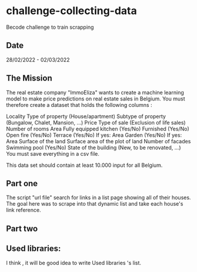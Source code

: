 # challenge-collecting-data
Becode challenge to train scrapping

## Date
28/02/2022 - 02/03/2022

## The Mission
The real estate company "ImmoEliza" wants to create a machine learning model to make price predictions on real estate sales in Belgium. You must therefore create a dataset that holds the following columns :

Locality Type of property (House/apartment) Subtype of property (Bungalow, Chalet, Mansion, ...) Price Type of sale (Exclusion of life sales) Number of rooms Area Fully equipped kitchen (Yes/No) Furnished (Yes/No) Open fire (Yes/No) Terrace (Yes/No) If yes: Area Garden (Yes/No) If yes: Area Surface of the land Surface area of the plot of land Number of facades Swimming pool (Yes/No) State of the building (New, to be renovated, ...) You must save everything in a csv file.

This data set should contain at least 10.000 input for all Belgium.

## Part one
The script "url file" search for links in a list page showing all of their houses. The goal here was to scrape into that dynamic list and take each house's link reference. 
 
 
## Part two

## Used libraries:
I think , it will be good idea to write Used libraries 's list.
